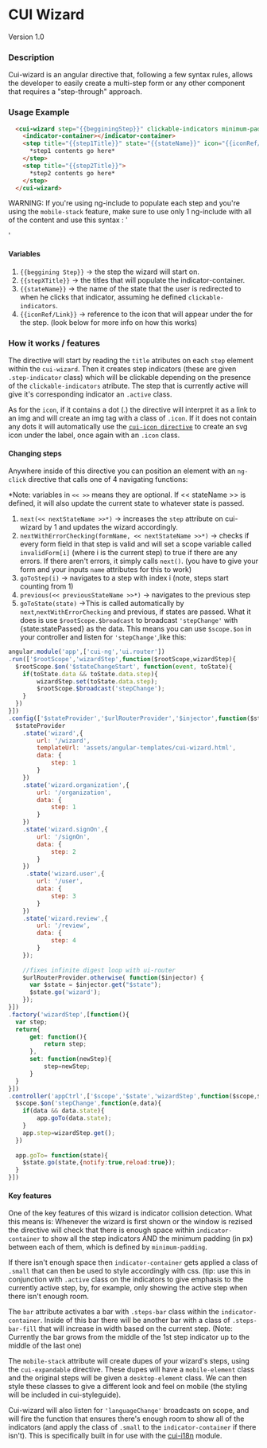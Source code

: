 # CUI Wizard
Version 1.0


### Description
Cui-wizard is an angular directive that, following a few syntax rules, allows the developer to easily create a multi-step form or any other component that requires a "step-through" approach.

### Usage Example

```html
  <cui-wizard step="{{begginingStep}}" clickable-indicators minimum-padding="30" bar mobile-stack>
    <indicator-container></indicator-container>
    <step title="{{step1Title}}" state="{{stateName}}" icon="{{iconRef/Link}}">
      *step1 contents go here*
    </step>
    <step title="{{step2Title}}">
      *step2 contents go here*
    </step>
  </cui-wizard>
```

WARNING: If you're using ng-include to populate each step and you're using the `mobile-stack` feature, make sure to use only 1 ng-include with all of the content and use this syntax : '<div ng-include="'<path>.html'"></div>'

#### Variables
1. `{{beggining Step}}` -> the step the wizard will start on.
2. `{{stepXTitle}}` -> the titles that will populate the indicator-container.
3. `{{stateName}}` -> the name of the state that the user is redirected to when he clicks that indicator, assuming he defined `clickable-indicators`.
4. `{{iconRef/Link}}` -> reference to the icon that will appear under the for the step. (look below for more info on how this works)

### How it works / features
The directive will start by reading the `title` atributes on each `step` element within the `cui-wizard`. 
Then it creates step indicators (these are given `.step-indicator` class) which will be clickable depending on the presence of the `clickable-indicators` atribute.
The step that is currently active will give it's corresponding indicator an `.active` class.

As for the `icon`, if it contains a dot (.) the directive will interpret it as a link to an img and will create an img tag with a class of `.icon`. If it does not contain any dots it will automatically use the [`cui-icon directive`](https://github.com/thirdwavellc/cui-ng/tree/master/directives/cui-icon) to create an svg icon under the label, once again with an `.icon` class.

#### Changing steps
Anywhere inside of this directive you can position an element with an `ng-click` directive that calls one of 4 navigating functions:

*Note: variables in `<< >>` means they are optional. If << stateName >> is defined, it will also update the current state to whatever state is passed.

1. `next(<< nextStateName >>*)` -> increases the `step` attribute on cui-wizard by 1 and updates the wizard accordingly.
2. `nextWithErrorChecking(formName, << nextStateName >>*)` -> checks if every form field in that step is valid and will set a scope variable called `invalidForm[i]` (where i is the current step) to true if there are any errors. If there aren't errors, it simply calls `next()`. (you have to give your form and your inputs `name` attributes for this to work)
3. `goToStep(i)` -> navigates to a step with index i (note, steps start counting from 1)
4. `previous(<< previousStateName >>*)` -> navigates to the previous step
5. `goToState(state)` ->This is called automatically by `next`,`nextWithErrorChecking` and previous, if states are passed. What it does is use `$rootScope.$broadcast` to broadcast `'stepChange'` with {state:statePassed} as the data. This means you can use `$scope.$on` in your controller and listen for `'stepChange'`,like this:
```javascript
angular.module('app',['cui-ng','ui.router'])
.run(['$rootScope','wizardStep',function($rootScope,wizardStep){
  $rootScope.$on('$stateChangeStart', function(event, toState){
    if(toState.data && toState.data.step){
        wizardStep.set(toState.data.step);
        $rootScope.$broadcast('stepChange');
    }
  })
}])
.config(['$stateProvider','$urlRouterProvider','$injector',function($stateProvider,$urlRouterProvider,$injector){
  $stateProvider
    .state('wizard',{
        url: '/wizard',
        templateUrl: 'assets/angular-templates/cui-wizard.html',
        data: {
            step: 1
        }
    })
    .state('wizard.organization',{
        url: '/organization',
        data: {
            step: 1
        }
    })
    .state('wizard.signOn',{
        url: '/signOn',
        data: {
            step: 2
        }
    })
     .state('wizard.user',{
        url: '/user',
        data: {
            step: 3
        }
    })
    .state('wizard.review',{
        url: '/review',
        data: {
            step: 4
        }
    });
    
    //fixes infinite digest loop with ui-router
    $urlRouterProvider.otherwise( function($injector) {
      var $state = $injector.get("$state");
      $state.go('wizard');
    });
}])
.factory('wizardStep',[function(){
  var step;
  return{
      get: function(){
          return step;
      },
      set: function(newStep){
          step=newStep;
      }
  }
}])
.controller('appCtrl',['$scope','$state','wizardStep',function($scope,$state,wizardStep){
  $scope.$on('stepChange',function(e,data){
    if(data && data.state){
        app.goTo(data.state);
    }
    app.step=wizardStep.get();
  })
    
  app.goTo= function(state){
    $state.go(state,{notify:true,reload:true});
  }
}])
```

#### Key features
One of the key features of this wizard is indicator collision detection. What this means is:
Whenever the wizard is first shown or the window is rezised the directive will check that there is enough space within `indicator-container` to show all the step indicators AND the minimum padding (in px) between each of them, which is defined by `minimum-padding`. 

If there isn't enough space then `indicator-container` gets applied a class of `.small` that can then be used to style accordingly with css. (tip: use this in conjunction with `.active` class on the indicators to give emphasis to the currently active step, by, for example, only showing the active step when there isn't enough room.

The `bar` attribute activates a bar with `.steps-bar` class within the `indicator-container`. Inside of this bar there will be another bar with a class of `.steps-bar-fill` that will increase in width based on the current step. (Note: Currently the bar grows from the middle of the 1st step indicator up to the middle of the last one)

The `mobile-stack` attribute will create dupes of your wizard's steps, using the `cui-expandable` directive. These dupes will have a `mobile-element` class and the original steps will be given a `desktop-element` class. We can then style these classes to give a different look and feel on mobile (the styling will be included in cui-styleguide).

Cui-wizard will also listen for `'languageChange'` broadcasts on scope, and will fire the function that ensures there's enough room to show all of the indicators (and apply the class of `.small` to the `indicator-container` if there isn't). This is specifically built in for use with the [cui-i18n](https://github.com/thirdwavellc/cui-i18n) module.
